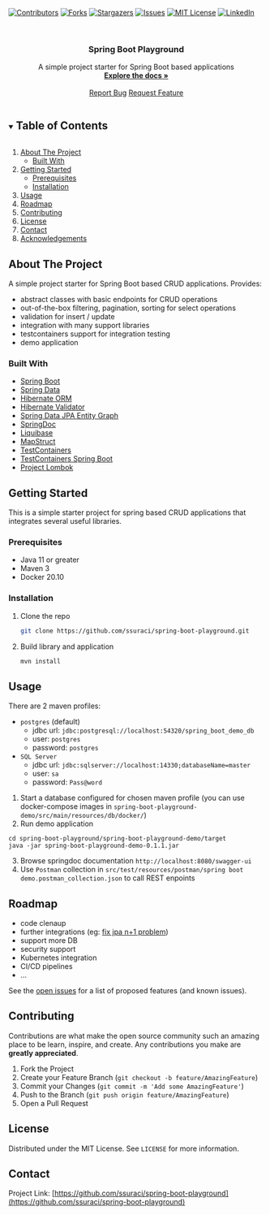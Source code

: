 <!--
*** Thanks for checking out the Best-README-Template. If you have a suggestion
*** that would make this better, please fork the repo and create a pull request
*** or simply open an issue with the tag "enhancement".
*** Thanks again! Now go create something AMAZING! :D
***
***
***
*** To avoid retyping too much info. Do a search and replace for the following:
*** ssuraci, spring-boot-playground, twitter_handle, email, project_title, project_description
-->



<!-- PROJECT SHIELDS -->
<!--
*** I'm using markdown "reference style" links for readability.
*** Reference links are enclosed in brackets [ ] instead of parentheses ( ).
*** See the bottom of this document for the declaration of the reference variables
*** for contributors-url, forks-url, etc. This is an optional, concise syntax you may use.
*** https://www.markdownguide.org/basic-syntax/#reference-style-links
-->

[![Contributors][contributors-shield]][contributors-url]
[![Forks][forks-shield]][forks-url]
[![Stargazers][stars-shield]][stars-url]
[![Issues][issues-shield]][issues-url]
[![MIT License][license-shield]][license-url]
[![LinkedIn][linkedin-shield]][linkedin-url]



<!-- PROJECT LOGO -->
<br />
<p align="center">

  <h3 align="center">Spring Boot Playground</h3>

  <p align="center">
    A simple project starter for Spring Boot based applications
    <br />
    <a href="https://github.com/ssuraci/spring-boot-playground"><strong>Explore the docs »</strong></a>
    <br />
    <br />
    <a href="https://github.com/ssuraci/spring-boot-playground/issues">Report Bug</a>
    <a href="https://github.com/ssuraci/spring-boot-playground/issues">Request Feature</a>
  </p>
</p>



<!-- TABLE OF CONTENTS -->
<details open="open">
  <summary><h2 style="display: inline-block">Table of Contents</h2></summary>
  <ol>
    <li>
      <a href="#about-the-project">About The Project</a>
      <ul>
        <li><a href="#built-with">Built With</a></li>
      </ul>
    </li>
    <li>
      <a href="#getting-started">Getting Started</a>
      <ul>
        <li><a href="#prerequisites">Prerequisites</a></li>
        <li><a href="#installation">Installation</a></li>
      </ul>
    </li>
    <li><a href="#usage">Usage</a></li>
    <li><a href="#roadmap">Roadmap</a></li>
    <li><a href="#contributing">Contributing</a></li>
    <li><a href="#license">License</a></li>
    <li><a href="#contact">Contact</a></li>
    <li><a href="#acknowledgements">Acknowledgements</a></li>
  </ol>
</details>



<!-- ABOUT THE PROJECT -->
## About The Project

A simple project starter for Spring Boot based CRUD applications. Provides:
* abstract classes with basic endpoints for CRUD operations
* out-of-the-box filtering, pagination, sorting for select operations
* validation for insert / update
* integration with many support libraries
* testcontainers support for integration testing
* demo application

### Built With

* [Spring Boot](https://spring.io/projects/spring-boot)
* [Spring Data](https://spring.io/projects/spring-data)
* [Hibernate ORM](https://hibernate.org/orm/)
* [Hibernate Validator](http://hibernate.org/validator/)
* [Spring Data JPA Entity Graph](https://github.com/Cosium/spring-data-jpa-entity-graph)
* [SpringDoc](https://springdoc.org/)
* [Liquibase](https://www.liquibase.org/)
* [MapStruct](https://mapstruct.org/)
* [TestContainers](https://www.testcontainers.org/)
* [TestContainers Spring Boot](https://github.com/Playtika/testcontainers-spring-boot)
* [Project Lombok](https://projectlombok.org/)




<!-- GETTING STARTED -->
## Getting Started

This is a simple starter project for spring based CRUD applications that integrates several useful libraries.

### Prerequisites

* Java 11 or greater
* Maven 3
* Docker 20.10

### Installation

1. Clone the repo
   ```sh
   git clone https://github.com/ssuraci/spring-boot-playground.git
   ```
2. Build library and application
   ```sh
   mvn install
   ```



<!-- USAGE EXAMPLES -->
## Usage

There are 2 maven profiles:
* `postgres` (default)
    * jdbc url: `jdbc:postgresql://localhost:54320/spring_boot_demo_db`
    * user: `postgres`
    * password: `postgres`
* `SQL Server`
    * jdbc url: `jdbc:sqlserver://localhost:14330;databaseName=master`
    * user: `sa`
    * password: `Pass@word`

1. Start a database configured for chosen maven profile (you can use docker-compose images in `spring-boot-playground-demo/src/main/resources/db/docker/`)        
2. Run demo application 
```
cd spring-boot-playground/spring-boot-playground-demo/target
java -jar spring-boot-playground-demo-0.1.1.jar
```
3. Browse springdoc documentation `http://localhost:8080/swagger-ui`
4. Use `Postman` collection in `src/test/resources/postman/spring boot demo.postman_collection.json` to call REST enpoints


<!-- ROADMAP -->
## Roadmap

* code clenaup
* further integrations (eg: [fix jpa n+1 problem](Spring-Data-Jpa-ManyToOne-n-plus-1-problem-solution))
* support more DB
* security support
* Kubernetes integration
* CI/CD pipelines
* ...

See the [open issues](https://github.com/ssuraci/spring-boot-playground/issues) for a list of proposed features (and known issues).



<!-- CONTRIBUTING -->
## Contributing

Contributions are what make the open source community such an amazing place to be learn, inspire, and create. Any contributions you make are **greatly appreciated**.

1. Fork the Project
2. Create your Feature Branch (`git checkout -b feature/AmazingFeature`)
3. Commit your Changes (`git commit -m 'Add some AmazingFeature'`)
4. Push to the Branch (`git push origin feature/AmazingFeature`)
5. Open a Pull Request



<!-- LICENSE -->
## License

Distributed under the MIT License. See `LICENSE` for more information.



<!-- CONTACT -->
## Contact

Project Link: [https://github.com/ssuraci/spring-boot-playground](https://github.com/ssuraci/spring-boot-playground)




<!-- MARKDOWN LINKS & IMAGES -->
<!-- https://www.markdownguide.org/basic-syntax/#reference-style-links -->
[contributors-shield]: https://img.shields.io/github/contributors/ssuraci/spring-boot-playground.svg?style=for-the-badge
[contributors-url]: https://github.com/ssuraci/spring-boot-playground/graphs/contributors
[forks-shield]: https://img.shields.io/github/forks/ssuraci/spring-boot-playground.svg?style=for-the-badge
[forks-url]: https://github.com/ssuraci/spring-boot-playground/network/members
[stars-shield]: https://img.shields.io/github/stars/ssuraci/spring-boot-playground.svg?style=for-the-badge
[stars-url]: https://github.com/ssuraci/spring-boot-playground/stargazers
[issues-shield]: https://img.shields.io/github/issues/ssuraci/spring-boot-playground.svg?style=for-the-badge
[issues-url]: https://github.com/ssuraci/spring-boot-playground/issues
[license-shield]: https://img.shields.io/github/license/ssuraci/spring-boot-playground.svg?style=for-the-badge
[license-url]: https://github.com/ssuraci/spring-boot-playground/blob/master/LICENSE.txt
[linkedin-shield]: https://img.shields.io/badge/-LinkedIn-black.svg?style=for-the-badge&logo=linkedin&colorB=555
[linkedin-url]: https://www.linkedin.com/in/sebastianosuraci/